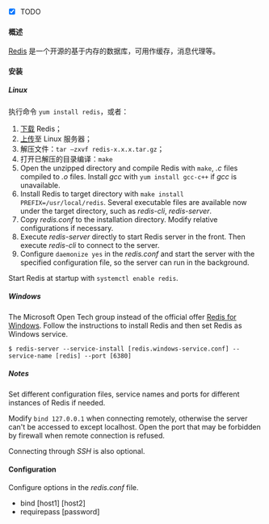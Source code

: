 - [x] TODO

#### 概述

[Redis](https://redis.io/) 是一个开源的基于内存的数据库，可用作缓存，消息代理等。

#### 安装

##### Linux

执行命令 `yum install redis`，或者：

1. [下载](https://redis.io/download) Redis；
2. [上传](linux.md#upload-and-download)至 Linux 服务器；
3. 解压文件：`tar –zxvf redis-x.x.x.tar.gz`；
4. 打开已解压的目录编译：`make` 
5. Open the unzipped directory and compile Redis with `make`, *.c* files compiled to *.o* files. Install *gcc* with `yum install gcc-c++` if *gcc* is unavailable.
6. Install Redis to target directory with `make install PREFIX=/usr/local/redis`. Several executable files are available now under the target directory, such as *redis-cli*, *redis-server*.
7. Copy *redis.conf* to the installation directory. Modify relative configurations if necessary.
8. Execute *redis-server* directly to start Redis server in the front. Then execute *redis-cli* to connect to the server.
9. Configure `daemonize yes` in the *redis.conf* and start the server with the specified configuration file, so the server can run in the background.

Start Redis at startup with `systemctl enable redis`.

##### Windows

The Microsoft Open Tech group instead of the official offer [Redis for Windows](https://github.com/microsoftarchive/redis/releases). Follow the instructions to install Redis and then set Redis as Windows service.

```shell
$ redis-server --service-install [redis.windows-service.conf] --service-name [redis] --port [6380]
```

##### Notes

Set different configuration files, service names and ports for different instances of Redis if needed.

Modify `bind 127.0.0.1` when connecting remotely, otherwise the server can't be accessed to except localhost. Open the port that may be forbidden by firewall when remote connection is refused.

Connecting through *SSH* is also optional.

#### Configuration

Configure options in the *redis.conf* file.

- bind [host1] [host2]
- requirepass [password]
